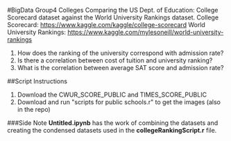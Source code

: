 #BigData Group4 Colleges
Comparing the US Dept. of Education: College Scorecard dataset against the World University Rankings dataset.
College Scorecard: https://www.kaggle.com/kaggle/college-scorecard
World University Rankings: https://www.kaggle.com/mylesoneill/world-university-rankings

1. How does the ranking of the university correspond with admission rate?
2. Is there a correlation between cost of tuition and university ranking?
3. What is the correlation between average SAT score and admission rate?

##Script Instructions
1. Download the CWUR_SCORE_PUBLIC and TIMES_SCORE_PUBLIC
2. Download and run "scripts for public schools.r" to get the images (also in the repo)

###Side Note
**Untitled.ipynb** has the work of combining the datasets and creating the condensed datasets used in the **collegeRankingScript.r** file.
